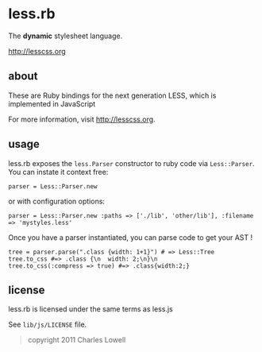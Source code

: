 less.rb
=======

The **dynamic** stylesheet language.

<http://lesscss.org>

about
-----

These are Ruby bindings for the next generation LESS, which is implemented in JavaScript

For more information, visit <http://lesscss.org>.

usage
------

less.rb exposes the `less.Parser` constructor to ruby code via `Less::Parser`. You can instate it
context free:

    parser = Less::Parser.new

or with configuration options:

    parser = Less::Parser.new :paths => ['./lib', 'other/lib'], :filename => 'mystyles.less'

Once you have a parser instantiated, you can parse code to get your AST !

    tree = parser.parse(".class {width: 1+1}") # => Less::Tree
    tree.to_css #=> .class {\n  width: 2;\n}\n
    tree.to_css(:compress => true) #=> .class{width:2;}

license
-------

less.rb is licensed under the same terms as less.js

See `lib/js/LICENSE` file.


> copyright 2011 Charles Lowell

